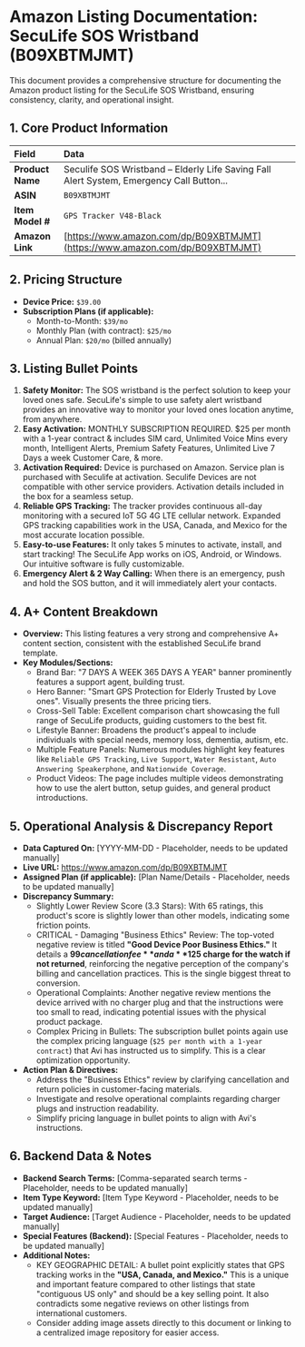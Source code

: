 # Amazon Listing Documentation: SecuLife SOS Wristband (B09XBTMJMT)

This document provides a comprehensive structure for documenting the Amazon product listing for the SecuLife SOS Wristband, ensuring consistency, clarity, and operational insight.

## 1. Core Product Information

| Field | Data |
| :--- | :--- |
| **Product Name** | Seculife SOS Wristband – Elderly Life Saving Fall Alert System, Emergency Call Button... |
| **ASIN** | `B09XBTMJMT` |
| **Item Model #** | `GPS Tracker V48-Black` |
| **Amazon Link** | [https://www.amazon.com/dp/B09XBTMJMT](https://www.amazon.com/dp/B09XBTMJMT) |

## 2. Pricing Structure

*   **Device Price:** `$39.00`
*   **Subscription Plans (if applicable):**
    *   Month-to-Month: `$39/mo`
    *   Monthly Plan (with contract): `$25/mo`
    *   Annual Plan: `$20/mo` (billed annually)

## 3. Listing Bullet Points

1.  **Safety Monitor:** The SOS wristband is the perfect solution to keep your loved ones safe. SecuLife's simple to use safety alert wristband provides an innovative way to monitor your loved ones location anytime, from anywhere.
2.  **Easy Activation:** MONTHLY SUBSCRIPTION REQUIRED. $25 per month with a 1-year contract & includes SIM card, Unlimited Voice Mins every month, Intelligent Alerts, Premium Safety Features, Unlimited Live 7 Days a week Customer Care, & more.
3.  **Activation Required:** Device is purchased on Amazon. Service plan is purchased with Seculife at activation. Seculife Devices are not compatible with other service providers. Activation details included in the box for a seamless setup.
4.  **Reliable GPS Tracking:** The tracker provides continuous all-day monitoring with a secured IoT 5G 4G LTE cellular network. Expanded GPS tracking capabilities work in the USA, Canada, and Mexico for the most accurate location possible.
5.  **Easy-to-use Features:** It only takes 5 minutes to activate, install, and start tracking! The SecuLife App works on iOS, Android, or Windows. Our intuitive software is fully customizable.
6.  **Emergency Alert & 2 Way Calling:** When there is an emergency, push and hold the SOS button, and it will immediately alert your contacts.

## 4. A+ Content Breakdown

*   **Overview:** This listing features a very strong and comprehensive A+ content section, consistent with the established SecuLife brand template.
*   **Key Modules/Sections:**
    *   Brand Bar: "7 DAYS A WEEK 365 DAYS A YEAR" banner prominently features a support agent, building trust.
    *   Hero Banner: "Smart GPS Protection for Elderly Trusted by Love ones". Visually presents the three pricing tiers.
    *   Cross-Sell Table: Excellent comparison chart showcasing the full range of SecuLife products, guiding customers to the best fit.
    *   Lifestyle Banner: Broadens the product's appeal to include individuals with special needs, memory loss, dementia, autism, etc.
    *   Multiple Feature Panels: Numerous modules highlight key features like `Reliable GPS Tracking`, `Live Support`, `Water Resistant`, `Auto Answering Speakerphone`, and `Nationwide Coverage`.
    *   Product Videos: The page includes multiple videos demonstrating how to use the alert button, setup guides, and general product introductions.

## 5. Operational Analysis & Discrepancy Report

*   **Data Captured On:** [YYYY-MM-DD - Placeholder, needs to be updated manually]
*   **Live URL:** https://www.amazon.com/dp/B09XBTMJMT
*   **Assigned Plan (if applicable):** [Plan Name/Details - Placeholder, needs to be updated manually]
*   **Discrepancy Summary:**
    *   Slightly Lower Review Score (3.3 Stars): With 65 ratings, this product's score is slightly lower than other models, indicating some friction points.
    *   CRITICAL - Damaging "Business Ethics" Review: The top-voted negative review is titled **"Good Device Poor Business Ethics."** It details a **$99 cancellation fee** and a **$125 charge for the watch if not returned**, reinforcing the negative perception of the company's billing and cancellation practices. This is the single biggest threat to conversion.
    *   Operational Complaints: Another negative review mentions the device arrived with no charger plug and that the instructions were too small to read, indicating potential issues with the physical product package.
    *   Complex Pricing in Bullets: The subscription bullet points again use the complex pricing language (`$25 per month with a 1-year contract`) that Avi has instructed us to simplify. This is a clear optimization opportunity.
*   **Action Plan & Directives:**
    *   Address the "Business Ethics" review by clarifying cancellation and return policies in customer-facing materials.
    *   Investigate and resolve operational complaints regarding charger plugs and instruction readability.
    *   Simplify pricing language in bullet points to align with Avi's instructions.

## 6. Backend Data & Notes

*   **Backend Search Terms:** [Comma-separated search terms - Placeholder, needs to be updated manually]
*   **Item Type Keyword:** [Item Type Keyword - Placeholder, needs to be updated manually]
*   **Target Audience:** [Target Audience - Placeholder, needs to be updated manually]
*   **Special Features (Backend):** [Special Features - Placeholder, needs to be updated manually]
*   **Additional Notes:**
    *   KEY GEOGRAPHIC DETAIL: A bullet point explicitly states that GPS tracking works in the **"USA, Canada, and Mexico."** This is a unique and important feature compared to other listings that state "contiguous US only" and should be a key selling point. It also contradicts some negative reviews on other listings from international customers.
    *   Consider adding image assets directly to this document or linking to a centralized image repository for easier access.
